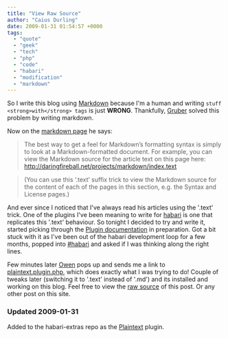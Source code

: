 ```yaml
---
title: "View Raw Source"
author: "Caius Durling"
date: 2009-01-31 01:54:57 +0000
tags:
  - "quote"
  - "geek"
  - "tech"
  - "php"
  - "code"
  - "habari"
  - "modification"
  - "markdown"
---
```


So I write this blog using [Markdown][] because I'm a human and writing `stuff <strong>with</strong> tags` is just **WRONG**. Thankfully, [Gruber][] solved this problem by writing markdown.

[Markdown]: http://daringfireball.net/projects/markdown/
[Gruber]: http://daringfireball.net/

Now on the [markdown page][Markdown] he says:

> The best way to get a feel for Markdown’s formatting syntax is simply to look at a Markdown-formatted document. For example, you can view the Markdown source for the article text on this page here: <http://daringfireball.net/projects/markdown/index.text>

> (You can use this ‘.text’ suffix trick to view the Markdown source for the content of each of the pages in this section, e.g. the Syntax and License pages.)

And ever since I noticed that I've always read his articles using the '.text' trick. One of the plugins I've been meaning to write for [habari][] is one that replicates this '.text' behaviour. So tonight I decided to try and write it, started picking through the [Plugin documentation][plugindocs] in preparation. Got a bit stuck with it as I've been out of the habari development loop for a few months, popped into [#habari][hirc] and asked if I was thinking along the right lines.

Few minutes later [Owen][] pops up and sends me a link to [plaintext.plugin.php][plaintext], which does exactly what I was trying to do! Couple of tweaks later (switching it to '.text' instead of '.md') and its installed and working on this blog. Feel free to view the [raw source][postsource] of this post. Or any other post on this site.

[habari]: http://habariproject.org/
[plugindocs]: http://wiki.habariproject.org/en/Creating_A_Plugin
[hirc]: irc://irc.freenode.net/#habari
[Owen]: http://asymptomatic.net/
[plaintext]: http://pastoid.com/bn5
[postsource]: http://caiustheory.com/view-raw-source.text

### Updated 2009-01-31

Added to the habari-extras repo as the [Plaintext][] plugin.

[Plaintext]: http://svn.habariproject.org/habari-extras/plugins/plaintext/trunk/plaintext.plugin.php
